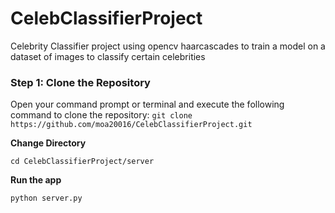 # CelebClassifierProject
Celebrity Classifier project using opencv haarcascades to train a model on a dataset of images to classify certain celebrities

### Step 1: Clone the Repository
Open your command prompt or terminal and execute the following command to clone the repository:
```git clone https://github.com/moa20016/CelebClassifierProject.git```

**Change Directory**

```shell
cd CelebClassifierProject/server
```

**Run the app**

```shell
python server.py
```


